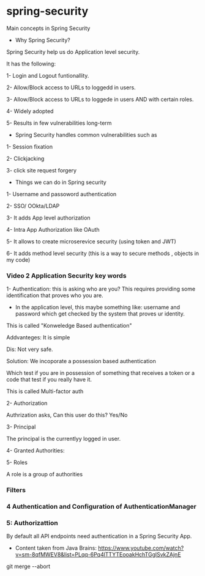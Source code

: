 # spring-security

Main concepts in Spring Security


- Why Spring Security? 

Spring Security help us do Application level security. 


It has the following:


1- Login and Logout funtionallity.


2- Allow/Block access to URLs to loggedd in users.


3- Allow/Block access to URLs to loggede in users AND with certain roles.


4- Widely adopted


5- Results in few vulnerabilities long-term



- Spring Security handles common vulnerabilities such as


1- Session fixation

2- Clickjacking

3- click site request forgery



- Things we can do in Spring security


1- Username and passoword authentication

2- SSO/ OOkta/LDAP 

3- It adds App level authorization

4- Intra App Authorization like OAuth 

5- It allows to create microserevice security (using token and JWT)

6- It adds method level security (this is a way to secure methods , objects in my code)



### Video 2 Application Security key words


1- Authentication: this is asking who are you? This requires providing some identification that proves who you are. 

- In the application level, this maybe something like: username and password which get checked by the system that proves ur identity. 


This is called "Konweledge Based authentication"

Addvanteges: It is simple


Dis: Not very safe. 


Solution: We incoporate a possession based authentication


Which test if you are in possession of something that receives a token or a code that test if you  really have it. 


This is called Multi-factor auth


2- Authorization

Authrization asks, Can this user do this? Yes/No 



3- Principal 


The principal is the currentlyy logged in user. 


4- Granted Authorities: 



5- Roles 


A role is a group of authorities 



### Filters 



### 4 Authentication and Configuration of AuthenticationManager


### 5: Authorizattion

By default all API endpoints need authentication in a Spring Security App.

- Content taken from Java Brains: https://www.youtube.com/watch?v=sm-8qfMWEV8&list=PLqq-6Pq4lTTYTEooakHchTGglSvkZAjnE


git merge --abort
